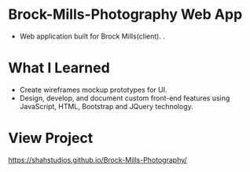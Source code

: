 # Brock-Mills-Photography Web App
* Web application built for Brock Mills(client).
.
# What I Learned
* Create wireframes mockup prototypes for UI.
* Design, develop, and document custom front-end features using JavaScript, HTML, Bootstrap and JQuery technology.

# View Project
https://shahstudios.github.io/Brock-Mills-Photography/
